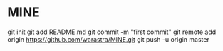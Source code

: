 # MINE
git init
git add README.md
git commit -m "first commit"
git remote add origin https://github.com/warastra/MINE.git
git push -u origin master
